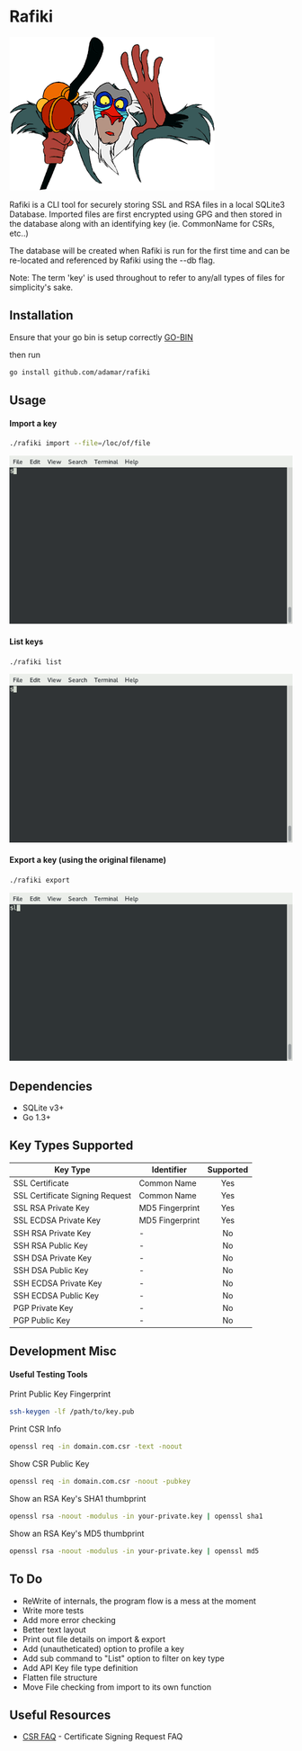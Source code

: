 Rafiki
=========

![rafiki](https://raw.githubusercontent.com/adamar/rafiki/master/doc/rafiki.gif)


Rafiki is a CLI tool for securely storing SSL and RSA files in a local SQLite3 Database. Imported files are first encrypted using GPG and then stored
in the database along with an identifying key (ie. CommonName for CSRs, etc..) 

The database will be created when Rafiki is run for the first time and can be re-located and referenced by Rafiki using the --db flag. 

Note: The term 'key' is used throughout to refer to any/all types of files for simplicity's sake.


Installation
--------------

Ensure that your go bin is setup correctly [GO-BIN]

then run 

```sh
go install github.com/adamar/rafiki
```


Usage
--------------

#### Import a key
```sh
./rafiki import --file=/loc/of/file
```

![rafiki-import](https://raw.githubusercontent.com/adamar/rafiki/master/doc/rafiki-import.gif)

#### List keys
```sh
./rafiki list
```

![rafiki-list](https://raw.githubusercontent.com/adamar/rafiki/master/doc/rafiki-list.gif)

#### Export a key (using the original filename)
```sh
./rafiki export
```

![rafiki-export](https://raw.githubusercontent.com/adamar/rafiki/master/doc/rafiki-export.gif)



Dependencies
-------------

- SQLite v3+
- Go 1.3+



Key Types Supported
-------------

Key Type | Identifier | Supported
-------- | ------ | :---------:
SSL Certificate | Common Name | Yes
SSL Certificate Signing Request | Common Name | Yes
SSL RSA Private Key | MD5 Fingerprint | Yes
SSL ECDSA Private Key | MD5 Fingerprint | Yes
SSH RSA Private Key | - | No
SSH RSA Public Key | - | No
SSH DSA Private Key | - | No
SSH DSA Public Key | - | No
SSH ECDSA Private Key | - | No
SSH ECDSA Public Key | - | No
PGP Private Key | - | No
PGP Public Key | - | No



Development Misc
-------------

#### Useful Testing Tools

Print Public Key Fingerprint
```sh
ssh-keygen -lf /path/to/key.pub
```

Print CSR Info
```sh
openssl req -in domain.com.csr -text -noout
```

Show CSR Public Key
```sh
openssl req -in domain.com.csr -noout -pubkey
```

Show an RSA Key's SHA1 thumbprint
```sh
openssl rsa -noout -modulus -in your-private.key | openssl sha1
```

Show an RSA Key's MD5 thumbprint
```sh
openssl rsa -noout -modulus -in your-private.key | openssl md5
```



To Do
-----------
- ReWrite of internals, the program flow is a mess at the moment
- Write more tests
- Add more error checking
- Better text layout
- Print out file details on import & export
- Add (unautheticated) option to profile a key
- Add sub command to "List" option to filter on key type
- Add API Key file type definition
- Flatten file structure
- Move File checking from import to its own function



Useful Resources
------------

* [CSR FAQ] - Certificate Signing Request FAQ



[CSR FAQ]:http://redkestrel.co.uk/articles/CSR-FAQ/
[GO-BIN]:https://github.com/golang/go/wiki/GOPATH#directory-layout

